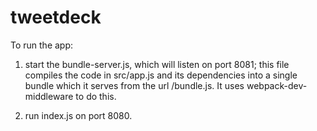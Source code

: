 # tweetdeck

To run the app:

1. start the bundle-server.js, which will listen on port 8081; this file compiles the code in src/app.js and its dependencies into a single bundle which it serves from the url /bundle.js. It uses webpack-dev-middleware to do this.

2. run index.js on port 8080.
